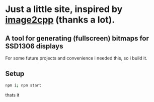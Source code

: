 # Just a little site, inspired by [image2cpp](https://github.com/javl/image2cpp) (thanks a lot).
## A tool for generating (fullscreen) bitmaps for SSD1306 displays
For some future projects and convenience i needed this, so i build it.

## Setup
```bash
npm i; npm start
```
thats it
